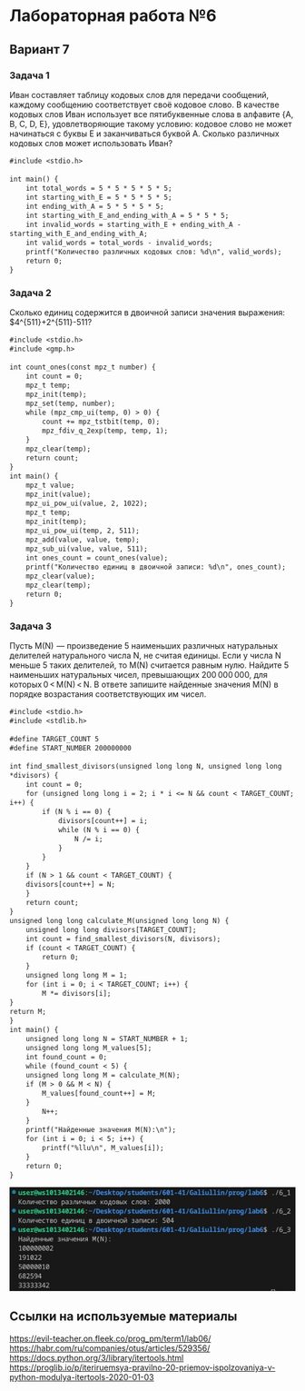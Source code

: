 # Лабораторная работа №6
## Вариант 7

### Задача 1
Иван составляет таблицу кодовых слов для передачи сообщений, каждому сообщению соответствует своё кодовое слово. В качестве кодовых слов Иван использует все пятибуквенные слова в алфавите {A, B, C, D, E}, удовлетворяющие такому условию: кодовое слово не может начинаться с буквы E и заканчиваться буквой A. Сколько различных кодовых слов может использовать Иван?



```
#include <stdio.h>

int main() {
    int total_words = 5 * 5 * 5 * 5 * 5;    
    int starting_with_E = 5 * 5 * 5 * 5;
    int ending_with_A = 5 * 5 * 5 * 5;
    int starting_with_E_and_ending_with_A = 5 * 5 * 5;
    int invalid_words = starting_with_E + ending_with_A -
starting_with_E_and_ending_with_A;
    int valid_words = total_words - invalid_words;
    printf("Количество различных кодовых слов: %d\n", valid_words);
    return 0;
}
```

### Задача 2
Сколько единиц содержится в двоичной записи значения выражения: $4^{511}+2^{511}-511?

```
#include <stdio.h>
#include <gmp.h>

int count_ones(const mpz_t number) {
    int count = 0;
    mpz_t temp;
    mpz_init(temp);
    mpz_set(temp, number);
    while (mpz_cmp_ui(temp, 0) > 0) {
        count += mpz_tstbit(temp, 0);
        mpz_fdiv_q_2exp(temp, temp, 1);
    }
    mpz_clear(temp);
    return count;
}
int main() {
    mpz_t value;
    mpz_init(value);
    mpz_ui_pow_ui(value, 2, 1022);
    mpz_t temp;
    mpz_init(temp);
    mpz_ui_pow_ui(temp, 2, 511);
    mpz_add(value, value, temp);
    mpz_sub_ui(value, value, 511);
    int ones_count = count_ones(value);
    printf("Количество единиц в двоичной записи: %d\n", ones_count);
    mpz_clear(value);
    mpz_clear(temp);
    return 0;
}
```

### Задача 3
Пусть M(N)  — произведение 5 наименьших различных натуральных делителей натурального числа N, не считая единицы. Если у числа N меньше 5 таких делителей, то M(N) считается равным нулю. Найдите 5 наименьших натуральных чисел, превышающих 200 000 000, для которых 0 < M(N) < N. В ответе запишите найденные значения M(N) в порядке возрастания соответствующих им чисел.

```
#include <stdio.h>
#include <stdlib.h>

#define TARGET_COUNT 5
#define START_NUMBER 200000000

int find_smallest_divisors(unsigned long long N, unsigned long long *divisors) {
    int count = 0;
    for (unsigned long long i = 2; i * i <= N && count < TARGET_COUNT; i++) {
        if (N % i == 0) {
            divisors[count++] = i;
            while (N % i == 0) {
                N /= i;
            }
        }
    }
    if (N > 1 && count < TARGET_COUNT) {
    divisors[count++] = N;
    }
    return count;
}
unsigned long long calculate_M(unsigned long long N) {
    unsigned long long divisors[TARGET_COUNT];
    int count = find_smallest_divisors(N, divisors);
    if (count < TARGET_COUNT) {
        return 0;
    }
    unsigned long long M = 1;
    for (int i = 0; i < TARGET_COUNT; i++) {
        M *= divisors[i];
}
return M;
}
int main() {
    unsigned long long N = START_NUMBER + 1;
    unsigned long long M_values[5];
    int found_count = 0;
    while (found_count < 5) {
    unsigned long long M = calculate_M(N);
    if (M > 0 && M < N) {
        M_values[found_count++] = M;
    }
        N++;
    }
    printf("Найденные значения M(N):\n");
    for (int i = 0; i < 5; i++) {
        printf("%llu\n", M_values[i]);
    }
    return 0;
}
```

![Снимок экрана](3.jpg)

## Ссылки на используемые материалы
https://evil-teacher.on.fleek.co/prog_pm/term1/lab06/<br>
https://habr.com/ru/companies/otus/articles/529356/<br>
https://docs.python.org/3/library/itertools.html<br>
https://proglib.io/p/iteriruemsya-pravilno-20-priemov-ispolzovaniya-v-python-modulya-itertools-2020-01-03
